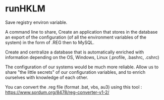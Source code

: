 # runHKLM

Save registry environ variable.

A command line to share,
Create an application that stores in the database an export of the configuration (of all the environment variables of the system) in the form of .REG then to MySQL.

Create and centralize a database that is automatically enriched with information depending on the OS, Windows, Linux (.profile, .bashrc, .cshrc)

The configuration of our systems would be much more reliable.
Allow us to share "the little secrets" of our configuration variables, and to enrich ourselves with knowledge of each other.

You can convert the .reg file (format .bat, vbs, au3) using this tool :
https://www.sordum.org/8478/reg-converter-v1-2/
